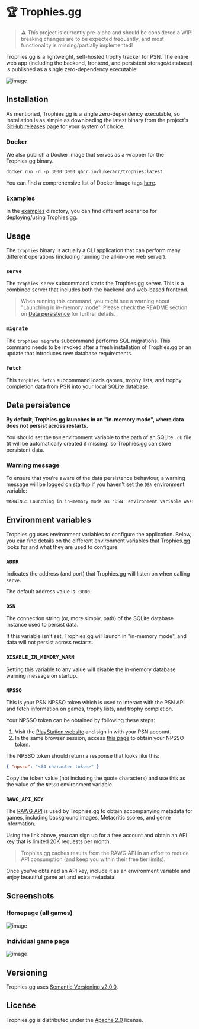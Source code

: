 # 🏆 Trophies.gg

> ⚠️ This project is currently pre-alpha and should be considered a WIP: breaking changes are to be expected frequently, and most functionality is missing/partially implemented!

Trophies.gg is a lightweight, self-hosted trophy tracker for PSN. The entire web app (including the backend, frontend, and persistent storage/database) is published as a single zero-dependency executable!

![image](https://github.com/lukecarr/trophies/assets/24438483/0e17e80f-c6bf-4c9a-bf6f-7082c938f90d)

## Installation

As mentioned, Trophies.gg is a single zero-dependency executable, so installation is as simple as downloading the latest binary from the project's [GitHub releases][releases] page for your system of choice.

### Docker

We also publish a Docker image that serves as a wrapper for the Trophies.gg binary.

```
docker run -d -p 3000:3000 ghcr.io/lukecarr/trophies:latest
```

You can find a comprehensive list of Docker image tags [here][docker-images].

### Examples

In the [examples](/examples) directory, you can find different scenarios for deploying/using Trophies.gg.

## Usage

The `trophies` binary is actually a CLI application that can perform many different operations (including running the all-in-one web server).

### `serve`

The `trophies serve` subcommand starts the Trophies.gg server. This is a combined server that includes both the backend and web-based frontend.

> When running this command, you might see a warning about "Launching in in-memory mode". Please check the README section on [Data persistence](#data-persistence) for further details.

### `migrate`

The `trophies migrate` subcommand performs SQL migrations. This command needs to be invoked after a fresh installation of Trophies.gg or an update that introduces new database requirements.

### `fetch`

This `trophies fetch` subcommand loads games, trophy lists, and trophy completion data from PSN into your local SQLite database.

## Data persistence

**By default, Trophies.gg launches in an "in-memory mode", where data does not persist across restarts.**

You should set the `DSN` environment variable to the path of an SQLite `.db` file (it will be automatically created if missing) so Trophies.gg can store persistent data.

### Warning message

To ensure that you're aware of the data persistence behaviour, a warning message will be logged on startup if you haven't set the `DSN` environment variable:

```txt
WARNING: Launching in in-memory mode as 'DSN' environment variable wasn't set. Data will be lost on shutdown!
```

## Environment variables

Trophies.gg uses environment variables to configure the application. Below, you can find details on the different environment variables that Trophies.gg looks for and what they are used to configure.

### `ADDR`

Indicates the address (and port) that Trophies.gg will listen on when calling `serve`.

The default address value is `:3000`.

### `DSN`

The connection string (or, more simply, path) of the SQLite database instance used to persist data.

If this variable isn't set, Trophies.gg will launch in "in-memory mode", and data will not persist across restarts.

### `DISABLE_IN_MEMORY_WARN`

Setting this variable to any value will disable the in-memory database warning message on startup.

### `NPSSO`

This is your PSN NPSSO token which is used to interact with the PSN API and fetch information on games, trophy lists, and trophy completion.

Your NPSSO token can be obtained by following these steps:

1. Visit the [PlayStation website][PlayStation] and sign in with your PSN account.
1. In the same browser session, access [this page][npsso] to obtain your NPSSO token.

The NPSSO token should return a response that looks like this:

```json
{ "npsso": "<64 character token>" }
```

Copy the token value (not including the quote characters) and use this as the value of the `NPSSO` environment variable.

### `RAWG_API_KEY`

The [RAWG API][rawg] is used by Trophies.gg to obtain accompanying metadata for games, including background images, Metacritic scores, and genre information.

Using the link above, you can sign up for a free account and obtain an API key that is limited 20K requests per month.

> Trophies.gg caches results from the RAWG API in an effort to reduce API consumption (and keep you within their free tier limits).

Once you've obtained an API key, include it as an environment variable and enjoy beautiful game art and extra metadata!

## Screenshots

### Homepage (all games)

![image](https://github.com/lukecarr/trophies/assets/24438483/0e17e80f-c6bf-4c9a-bf6f-7082c938f90d)

### Individual game page

![image](https://github.com/lukecarr/trophies/assets/24438483/3741fb65-32fd-4e1d-a6a3-929cb1a7d648)

## Versioning

Trophies.gg uses [Semantic Versioning v2.0.0][semver].

## License

Trophies.gg is distributed under the [Apache 2.0](LICENSE) license.

[releases]: https://github.com/lukecarr/trophies/releases
[docker-images]: https://github.com/lukecarr/trophies/pkgs/container/trophies/versions
[PlayStation]: https://www.playstation.com/
[npsso]: https://ca.account.sony.com/api/v1/ssocookie
[semver]: https://semver.org/spec/v2.0.0.html
[rawg]: https://rawg.io/apidocs
